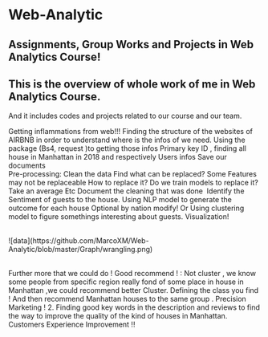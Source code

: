 # Web-Analytic
Assignments, Group Works and Projects in Web Analytics Course!
-------
This is the overview of whole work of me in Web Analytics Course.
-------
And it includes codes and projects related to our course and our team.<br>



Getting inflammations from web!!!
Finding the structure of the websites of AIRBNB in order to understand where is the infos of we need.
Using the package (Bs4, request )to getting those infos
Primary key ID , finding all house in Manhattan in 2018 and respectively Users infos
Save our documents<br>
Pre-processing: Clean the data 
Find what can be replaced? Some Features may not be replaceable
How to replace it? 
Do we train models to replace it? 
Take an average
Etc
Document the cleaning that was done 
Identify the Sentiment of guests to the house.
Using NLP model to generate the outcome for each house 
Optional by nation modify! Or Using clustering model to figure somethings interesting about guests.
Visualization!

<br>
![data](https://github.com/MarcoXM/Web-Analytic/blob/master/Graph/wrangling.png)<br>
<br>

Further more that we could do !
Good recommend ! : 
Not cluster , we know some people from specific region really fond of some place in house in Manhattan ,we could recommend better
Cluster. Defining the class you find ! And then recommend Manhattan houses to the same group .
	Precision  Marketing !
2. Finding good key words in the description and reviews to find the way to improve the quality of the kind of houses in Manhattan. Customers Experience Improvement !!


